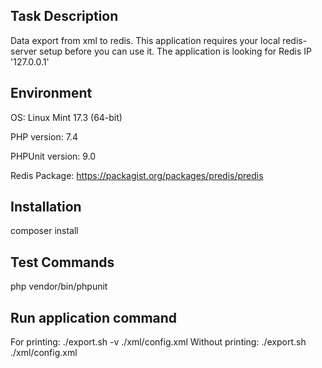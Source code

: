 Task Description
-----------------
Data export from xml to redis. This application requires your local redis-server setup before you can use it.
The application is looking for Redis IP '127.0.0.1'

Environment
-------------
OS: Linux Mint 17.3 (64-bit)

PHP version: 7.4

PHPUnit version: 9.0

Redis Package: https://packagist.org/packages/predis/predis

Installation
--------------
composer install

Test Commands
---------------
php vendor/bin/phpunit

Run application command
------------------------
For printing: ./export.sh -v ./xml/config.xml
Without printing: ./export.sh ./xml/config.xml
